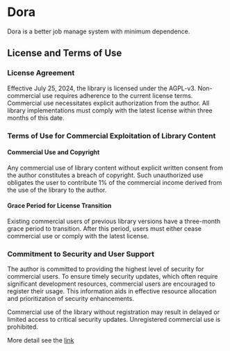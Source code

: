 Dora
===========================

Dora is a better job manage system with minimum dependence.




## License and Terms of Use

### License Agreement

Effective July 25, 2024, the library is licensed under the AGPL-v3. Non-commercial use requires adherence to the current license terms. Commercial use necessitates explicit authorization from the author. All library implementations must comply with the latest license within three months of this date.

### Terms of Use for Commercial Exploitation of Library Content

#### Commercial Use and Copyright

Any commercial use of library content without explicit written consent from the author constitutes a breach of copyright.
Such unauthorized use obligates the user to contribute 1% of the commercial income derived from the use of the library to the author.



#### Grace Period for License Transition

Existing commercial users of previous library versions have a three-month grace period to transition. 
After this period, users must either cease commercial use or comply with the latest license.


### Commitment to Security and User Support

The author is committed to providing the highest level of security for commercial users. To ensure timely security updates, which often require significant development resources, commercial users are encouraged to register their usage. This information aids in effective resource allocation and prioritization of security enhancements. 

Commercial use of the library without registration may result in delayed or limited access to critical security updates. Unregistered commercial use is prohibited.

More detail see the [link](https://github.com/wherby/dora/blob/master/docs/license/whyCommercial.md)

